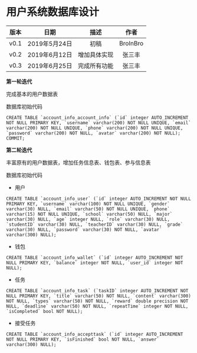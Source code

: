 # 用户系统数据库设计

|版本|日期|描述|作者|
|:-:|:-:|:-:|:-:|
|v0.1|2019年5月24日|初稿|BroInBro|
|v0.2|2019年6月12日|增加具体实现|张三丰|
|v0.3|2019年6月25日|完成所有功能|张三丰|

**第一轮迭代**

完成基本的用户数据表

数据库初始代码

```mysql
CREATE TABLE `account_info_account_info` (`id` integer AUTO_INCREMENT NOT NULL PRIMARY KEY, `username` varchar(200) NOT NULL UNIQUE, `email` varchar(200) NOT NULL UNIQUE, `phone` varchar(200) NOT NULL UNIQUE, `password` varchar(200) NOT NULL, `avatar` varchar(200) NOT NULL);
COMMIT;
```

**第二轮迭代**

丰富原有的用户数据表，增加任务信息表、钱包表、参与信息表

数据库初始代码

- 用户

```mysql
CREATE TABLE `account_info_user` (`id` integer AUTO_INCREMENT NOT NULL PRIMARY KEY, `username` varchar(100) NOT NULL UNIQUE, `gender` varchar(30) NULL, `email` varchar(50) NOT NULL UNIQUE, `phone` varchar(15) NOT NULL UNIQUE, `school` varchar(50) NULL, `major` varchar(30) NULL, `age` integer NULL, `role` varchar(30) NULL, `studentID` varchar(30) NULL, `teacherID` varchar(30) NULL, `grade` varchar(30) NULL, `password` varchar(30) NOT NULL, `avatar` varchar(300) NULL);
```

- 钱包

```mysql
CREATE TABLE `account_info_wallet` (`id` integer AUTO_INCREMENT NOT NULL PRIMARY KEY, `balance` integer NOT NULL, `user_id` integer NOT NULL);
```
- 任务

```mysql
CREATE TABLE `account_info_task` (`taskID` integer AUTO_INCREMENT NOT NULL PRIMARY KEY, `title` varchar(50) NOT NULL, `content` varchar(300) NOT NULL, `types` varchar(50) NOT NULL, `reward` double precision NOT NULL, `deadline` varchar(50) NOT NULL, `repeatTime` integer NOT NULL, `isCompleted` bool NOT NULL);
```

- 接受任务

```mysql
CREATE TABLE `account_info_accepttask` (`id` integer AUTO_INCREMENT NOT NULL PRIMARY KEY, `isFinished` bool NOT NULL, `answer` varchar(300) NULL);
```